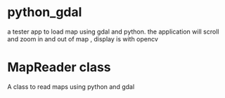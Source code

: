 # python_gdal
a tester app to load map using gdal and python. the application will scroll and zoom in and out of map , display is with opencv

# MapReader class
A class to read maps using python and gdal
